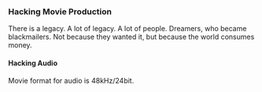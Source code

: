 ### Hacking Movie Production

There is a legacy. A lot of legacy. A lot of people. Dreamers, who became blackmailers.
Not because they wanted it, but because the world consumes money.

#### Hacking Audio

Movie format for audio is 48kHz/24bit.
